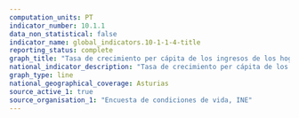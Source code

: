 ```yaml
---
computation_units: PT
indicator_number: 10.1.1
data_non_statistical: false
indicator_name: global_indicators.10-1-1-4-title
reporting_status: complete
graph_title: "Tasa de crecimiento per cápita de los ingresos de los hogares de la población total"
national_indicator_description: "Tasa de crecimiento per cápita de los ingresos de los hogares de la población total"
graph_type: line
national_geographical_coverage: Asturias
source_active_1: true
source_organisation_1: "Encuesta de condiciones de vida, INE"
---
```

